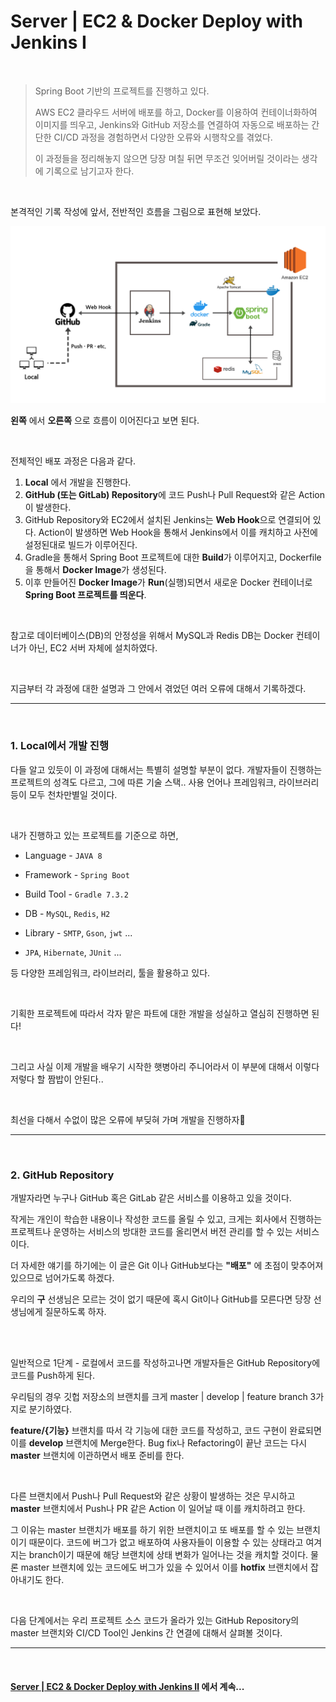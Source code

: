 # Server | EC2 & Docker Deploy with Jenkins Ⅰ

<br>

> Spring Boot 기반의 프로젝트를 진행하고 있다. 
>
> AWS EC2 클라우드 서버에 배포를 하고, Docker를 이용하여 컨테이너화하여 이미지를 띄우고, Jenkins와 GitHub 저장소를 연결하여 자동으로 배포하는 간단한 CI/CD 과정을 경험하면서 다양한 오류와 시행착오를 겪었다.
>
> 이 과정들을 정리해놓지 않으면 당장 며칠 뒤면 무조건 잊어버릴 것이라는 생각에 기록으로 남기고자 한다.

<br>

본격적인 기록 작성에 앞서, 전반적인 흐름을 그림으로 표현해 보았다.

![backend-deploy](server_ec2_docker_jenkins_deploy_1.assets/backend-deploy.png)

**왼쪽** 에서 **오른쪽** 으로 흐름이 이어진다고 보면 된다.

<br>

전체적인 배포 과정은 다음과 같다.

1. **Local** 에서 개발을 진행한다.
2. **GitHub (또는 GitLab) Repository**에 코드 Push나 Pull Request와 같은 Action이 발생한다.
3. GitHub Repository와 EC2에서 설치된 Jenkins는 **Web Hook**으로 연결되어 있다. Action이 발생하면 Web Hook을 통해서 Jenkins에서 이를 캐치하고 사전에 설정된대로 빌드가 이루어진다.
4. Gradle을 통해서 Spring Boot 프로젝트에 대한 **Build**가 이루어지고, Dockerfile을 통해서 **Docker Image**가 생성된다.
5. 이후 만들어진 **Docker Image**가 **Run**(실행)되면서 새로운 Docker 컨테이너로 **Spring Boot 프로젝트를 띄운다**.

<br>

참고로 데이터베이스(DB)의 안정성을 위해서 MySQL과 Redis DB는 Docker 컨테이너가 아닌, EC2 서버 자체에 설치하였다.

<br>

지금부터 각 과정에 대한 설명과 그 안에서 겪었던 여러 오류에 대해서 기록하겠다.

***

<br>

### 1. Local에서 개발 진행

다들 알고 있듯이 이 과정에 대해서는 특별히 설명할 부분이 없다. 개발자들이 진행하는 프로젝트의 성격도 다르고, 그에 따른 기술 스택.. 사용 언어나 프레임워크, 라이브러리 등이 모두 천차만별일 것이다.

<br>

내가 진행하고 있는 프로젝트를 기준으로 하면,

- Language - `JAVA 8`
- Framework - `Spring Boot`
- Build Tool - `Gradle 7.3.2`

- DB - `MySQL`, `Redis`, `H2`
- Library - `SMTP`, `Gson`, `jwt` ...
- `JPA`, `Hibernate`, `JUnit` ...

등 다양한 프레임워크, 라이브러리, 툴을 활용하고 있다.

<br>

기획한 프로젝트에 따라서 각자 맡은 파트에 대한 개발을 성실하고 열심히 진행하면 된다!

<br>

그리고 사실 이제 개발을 배우기 시작한 햇병아리 주니어라서 이 부분에 대해서 이렇다 저렇다 할 짬밥이 안된다..

<br>

최선을 다해서 수없이 많은 오류에 부딪혀 가며 개발을 진행하자💪

***

<br>

### 2. GitHub Repository

개발자라면 누구나 GitHub 혹은 GitLab 같은 서비스를 이용하고 있을 것이다.

작게는 개인이 학습한 내용이나 작성한 코드를 올릴 수 있고, 크게는 회사에서 진행하는 프로젝트나 운영하는 서비스의 방대한 코드를 올리면서 버전 관리를 할 수 있는 서비스이다.

더 자세한 얘기를 하기에는 이 글은 Git 이나 GitHub보다는 **"배포"** 에 초점이 맞추어져 있으므로 넘어가도록 하겠다.

우리의 **구** 선생님은 모르는 것이 없기 때문에 혹시 Git이나 GitHub를 모른다면 당장 선생님에게 질문하도록 하자.

<br>

<br>

일반적으로 1단계 - 로컬에서 코드를 작성하고나면 개발자들은 GitHub Repository에 코드를 Push하게 된다.

우리팀의 경우 깃헙 저장소의 브랜치를 크게 master | develop | feature branch 3가지로 분기하였다. 

**feature/{기능}** 브랜치를 따서 각 기능에 대한 코드를 작성하고, 코드 구현이 완료되면 이를 **develop** 브랜치에 Merge한다. Bug fix나 Refactoring이 끝난 코드는 다시 **master** 브랜치에 이관하면서 배포 준비를 한다.

<br>

다른 브랜치에서 Push나 Pull Request와 같은 상황이 발생하는 것은 무시하고 **master** 브랜치에서 Push나 PR 같은 Action 이 일어날 때 이를 캐치하려고 한다.

그 이유는 master 브랜치가 배포를 하기 위한 브랜치이고 또 배포를 할 수 있는 브랜치이기 때문이다. 코드에 버그가 없고 배포하여 사용자들이 이용할 수 있는 상태라고 여겨지는 branch이기 때문에 해당 브랜치에 상태 변화가 일어나는 것을 캐치할 것이다. 물론 master 브랜치에 있는 코드에도 버그가 있을 수 있어서 이를 **hotfix** 브랜치에서 잡아내기도 한다.

<br>

다음 단계에서는 우리 프로젝트 소스 코드가 올라가 있는 GitHub Repository의 master 브랜치와 CI/CD Tool인 Jenkins 간 연결에 대해서 살펴볼 것이다.

***

<br>

#### [Server | EC2 & Docker Deploy with Jenkins Ⅱ](./server_ec2_docker_jenkins_deploy_2.md) 에서 계속...


